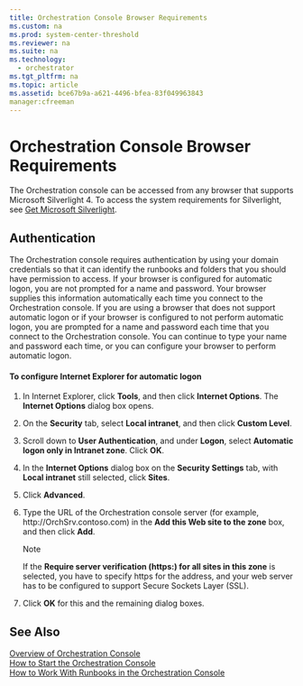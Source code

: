 ```yaml
---
title: Orchestration Console Browser Requirements
ms.custom: na
ms.prod: system-center-threshold
ms.reviewer: na
ms.suite: na
ms.technology: 
  - orchestrator
ms.tgt_pltfrm: na
ms.topic: article
ms.assetid: bce67b9a-a621-4496-bfea-83f049963843
manager:cfreeman
---
```

# Orchestration Console Browser Requirements
The Orchestration console can be accessed from any browser that supports Microsoft Silverlight 4. To access the system requirements for Silverlight, see [Get Microsoft Silverlight](http://go.microsoft.com/fwlink/p/?LinkId=128111).  
  
## Authentication  
The Orchestration console requires authentication by using your domain credentials so that it can identify the runbooks and folders that you should have permission to access. If your browser is configured for automatic logon, you are not prompted for a name and password. Your browser supplies this information automatically each time you connect to the Orchestration console. If you are using a browser that does not support automatic logon or if your browser is configured to not perform automatic logon, you are prompted for a name and password each time that you connect to the Orchestration console. You can continue to type your name and password each time, or you can configure your browser to perform automatic logon.  
  
#### To configure Internet Explorer for automatic logon  
  
1.  In Internet Explorer, click **Tools**, and then click **Internet Options**. The **Internet Options** dialog box opens.  
  
2.  On the **Security** tab, select **Local intranet**, and then click **Custom Level**.  
  
3.  Scroll down to **User Authentication**, and under **Logon**, select **Automatic logon only in Intranet zone**. Click **OK**.  
  
4.  In the **Internet Options** dialog box on the **Security Settings** tab, with  **Local intranet** still selected, click **Sites**.  
  
5.  Click **Advanced**.  
  
6.  Type the URL of the Orchestration console server \(for example, http:\/\/OrchSrv.contoso.com\) in the **Add this Web site to the zone** box, and then click **Add**.  
  
    > [!NOTE]  
    > If the **Require server verification \(https:\) for all sites in this zone** is selected, you have to specify https for the address, and your web server has to be configured to support Secure Sockets Layer \(SSL\).  
  
7.  Click **OK** for this and the remaining dialog boxes.  
  
## See Also  
[Overview of Orchestration Console](../../orch/manage/Overview-of-Orchestration-Console.md)  
[How to Start the Orchestration Console](../../orch/manage/How-to-Start-the-Orchestration-Console.md)  
[How to Work With Runbooks in the Orchestration Console](../../orch/manage/How-to-Work-With-Runbooks-in-the-Orchestration-Console.md)  
  
